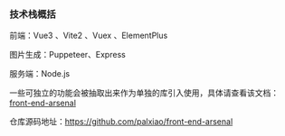 ### 技术栈概括

前端：Vue3 、Vite2 、Vuex 、ElementPlus

图片生成：Puppeteer、Express

服务端：Node.js

一些可独立的功能会被抽取出来作为单独的库引入使用，具体请查看该文档：[front-end-arsenal](https://fe-doc.palxp.com/#/)

仓库源码地址：https://github.com/palxiao/front-end-arsenal

